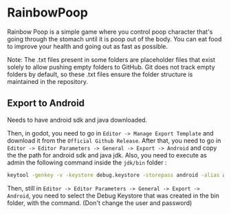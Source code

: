 # RainbowPoop

Rainbow Poop is a simple game where you control poop character that's going through the stomach until it is poop out of the body. You can eat food to improve your health and going out as fast as possible.

Note: The .txt files present in some folders are placeholder files that exist solely to allow pushing empty folders to GitHub. Git does not track empty folders by default, so these .txt files ensure the folder structure is maintained in the repository.

## Export to Android

Needs to have android sdk and java downloaded.

Then, in godot, you need to go in `Editor -> Manage Export Template` and download it from the `Official Github Release`.
After that, you need to go in `Editor -> Editor Parameters -> General -> Export -> Android` and copy the the path for android sdk and java jdk.
Also, you need to execute as admin the following command inside the `jdk/bin` folder :
```cmd
keytool -genkey -v -keystore debug.keystore -storepass android -alias androiddebugkey -keypass android -keyalg RSA -keysize 2048 -validity 10000 -dname "C=US, O=Android, CN=Android Debug"
```

Then, still in `Editor -> Editor Parameters -> General -> Export -> Android`, you need to select the Debug Keystore that was created in the bin folder, with the command. (Don't change the user and password)